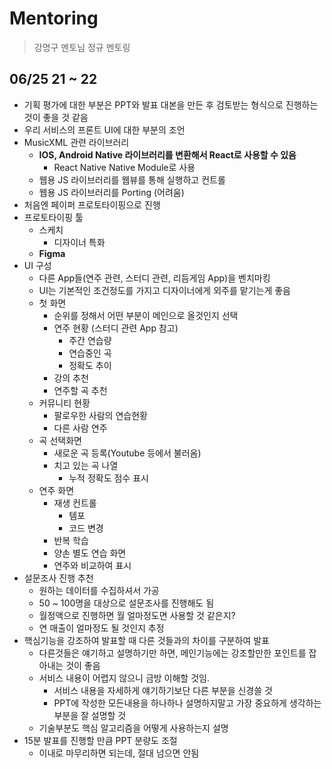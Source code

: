 # Mentoring

> 강명구 멘토님 정규 멘토링

## 06/25 21 ~ 22

* 기획 평가에 대한 부분은 PPT와 발표 대본을 만든 후 검토받는 형식으로 진행하는 것이 좋을 것 같음
* 우리 서비스의 프론트 UI에 대한 부분의 조언
* MusicXML 관련 라이브러리
  * **IOS, Android Native 라이브러리를 변환해서 React로 사용할 수 있음**
    * React Native Native Module로 사용
  * 웹용 JS 라이브러리를 웹뷰를 통해 실행하고 컨트롤
  * 웹용 JS 라이브러리를 Porting (어려움)
* 처음엔 페이퍼 프로토타이핑으로 진행
* 프로토타이핑 툴
  * 스케치
    * 디자이너 특화
  * **Figma**
* UI 구성
  * 다른 App들(연주 관련, 스터디 관련, 리듬게임 App)을 벤치마킹
  * UI는 기본적인 조건정도를 가지고 디자이너에게 외주를 맡기는게 좋음
  * 첫 화면
    * 순위를 정해서 어떤 부분이 메인으로 올것인지 선택
    * 연주 현황 (스터디 관련 App 참고)
      * 주간 연습량
      * 연습중인 곡
      * 정확도 추이
    * 강의 추천
    * 연주할 곡 추천
  * 커뮤니티 현황
    * 팔로우한 사람의 연습현황
    * 다른 사람 연주
  * 곡 선택화면
    * 새로운 곡 등록(Youtube 등에서 불러옴)
    * 치고 있는 곡 나열
      * 누적 정확도 점수 표시
  * 연주 화면
    * 재생 컨트롤
      * 템포
      * 코드 변경
    * 반복 학습
    * 양손 별도 연습 화면
    * 연주와 비교하여 표시
* 설문조사 진행 추천
  * 원하는 데이터를 수집하셔서 가공
  * 50 ~ 100명을 대상으로 설문조사를 진행해도 됨
  * 월정액으로 진행하면 월 얼마정도면 사용할 것 같은지?
  * 연 매출이 얼마정도 될 것인지 추정
* 핵심기능을 강조하여 발표할 때 다른 것들과의 차이를 구분하여 발표
  * 다른것들은 얘기하고 설명하기만 하면, 메인기능에는 강조할만한 포인트를 잡아내는 것이 좋음
  * 서비스 내용이 어렵지 않으니 금방 이해할 것임.
    * 서비스 내용을 자세하게 얘기하기보단 다른 부분을 신경쓸 것
    * PPT에 작성한 모든내용을 하나하나 설명하지말고 가장 중요하게 생각하는 부분을 잘 설명할 것
  * 기술부분도 핵심 알고리즘을 어떻게 사용하는지 설명
* 15분 발표를 진행할 만큼 PPT 분량도 조절
  * 이내로 마무리하면 되는데, 절대 넘으면 안됨